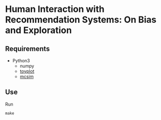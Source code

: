 # Human Interaction with Recommendation Systems: On Bias and Exploration


## Requirements

- Python3
    - numpy
    - [toyplot](https://github.com/sandialabs/toyplot)
    - [mcsim](https://github.com/schmit/mcsim)

## Use

Run

```
make
```
